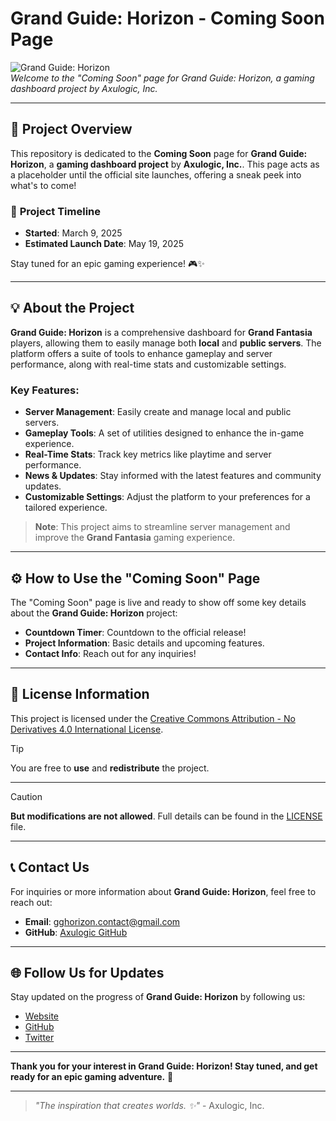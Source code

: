# Grand Guide: Horizon - Coming Soon Page

![Grand Guide: Horizon](https://placehold.co/1000x80/png)  
*Welcome to the "Coming Soon" page for Grand Guide: Horizon, a gaming dashboard project by Axulogic, Inc.*

---

## 🚀 **Project Overview**

This repository is dedicated to the **Coming Soon** page for **Grand Guide: Horizon**, a **gaming dashboard project** by **Axulogic, Inc.**. This page acts as a placeholder until the official site launches, offering a sneak peek into what's to come!

### 📅 **Project Timeline**

- **Started**: March 9, 2025
- **Estimated Launch Date**: May 19, 2025

Stay tuned for an epic gaming experience! 🎮✨

---

## 💡 **About the Project**

**Grand Guide: Horizon** is a comprehensive dashboard for **Grand Fantasia** players, allowing them to easily manage both **local** and **public servers**. The platform offers a suite of tools to enhance gameplay and server performance, along with real-time stats and customizable settings.

### Key Features:
- **Server Management**: Easily create and manage local and public servers.
- **Gameplay Tools**: A set of utilities designed to enhance the in-game experience.
- **Real-Time Stats**: Track key metrics like playtime and server performance.
- **News & Updates**: Stay informed with the latest features and community updates.
- **Customizable Settings**: Adjust the platform to your preferences for a tailored experience.

> **Note**: This project aims to streamline server management and improve the **Grand Fantasia** gaming experience.
---

## ⚙️ **How to Use the "Coming Soon" Page**

The "Coming Soon" page is live and ready to show off some key details about the **Grand Guide: Horizon** project:

- **Countdown Timer**: Countdown to the official release!
- **Project Information**: Basic details and upcoming features.
- **Contact Info**: Reach out for any inquiries!

---

## 📝 **License Information**

This project is licensed under the [Creative Commons Attribution - No Derivatives 4.0 International License](https://creativecommons.org/licenses/by-nd/4.0/).
> [!TIP]  
> You are free to **use** and **redistribute** the project.

---

> [!CAUTION]  
> **But modifications are not allowed**. Full details can be found in the [LICENSE](./LICENSE) file.

---

## 📞 **Contact Us**

For inquiries or more information about **Grand Guide: Horizon**, feel free to reach out:

- **Email**: [gghorizon.contact@gmail.com](mailto:gghorizon.contact@gmail.com)
- **GitHub**: [Axulogic GitHub](https://github.com/axulogic)

---

## 🌐 **Follow Us for Updates**

Stay updated on the progress of **Grand Guide: Horizon** by following us:

- [Website](https://www.gghorizon.com)
- [GitHub](https://github.com/axulogic)
- [Twitter](https://twitter.com/axulogic)

---

**Thank you for your interest in Grand Guide: Horizon! Stay tuned, and get ready for an epic gaming adventure.** 🌟

---

> *"The inspiration that creates worlds. ✨"* - Axulogic, Inc.